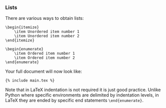 ### Lists

There are various ways to obtain lists:

```language-latex
\begin{itemize}
	\item Unordered item number 1
	\item Unordered item number 2
\end{itemize}
```

```language-latex
\begin{enumerate}
	\item Ordered item number 1
	\item Ordered item number 2
\end{enumerate}
```

Your full document will now look like:

```language-latex
{% include main.tex %}
```

Note that in LaTeX indentation is not required it is just good practice. Unlike
Python where specific environments are delimited by indentation levels, in
LaTeX they are ended by specific end statements `\end{enumerate}`.
